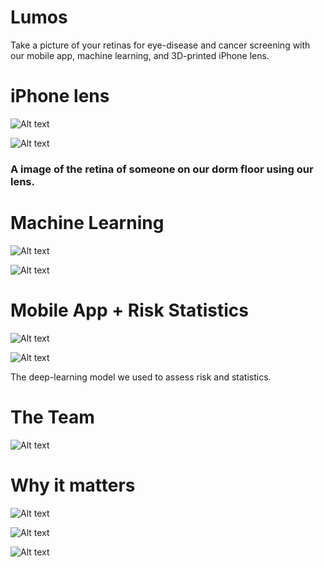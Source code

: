 # Lumos
Take a picture of your retinas for eye-disease and cancer screening with our mobile app, machine learning, and 3D-printed iPhone lens.

# iPhone lens

![Alt text](./pitch_deck/Slide5.png?raw=true "Lumos Lens")

![Alt text](./illustrations/retinaSample2cropped.png?raw=true "Lumos Lens")
### A image of the retina of someone on our dorm floor using our lens.


# Machine Learning

![Alt text](./illustrations/ganexplanation1.png?raw=true "GAN Explanation")

![Alt text](./illustrations/maskexplanation.png?raw=true "Masks Explanation")

# Mobile App + Risk Statistics

![Alt text](./illustrations/lumosSample1.png?raw=true "Mobile App")

![Alt text](./illustrations/u-net-architecture.png?raw=true "Mobile App")

The deep-learning model we used to assess risk and statistics.


# The Team

![Alt text](./pitch_deck/slide9.png?raw=true "The Team")

# Why it matters

![Alt text](./pitch_deck/slide3.png?raw=true "The Team")

![Alt text](./pitch_deck/slide4.png?raw=true "The Team")


![Alt text](./pitch_deck/slide8.png?raw=true "The Team")
